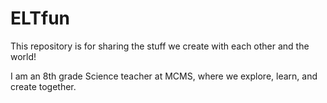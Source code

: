 # ELTfun
This repository is for sharing the stuff we create with each other and the world!

I am an 8th grade Science teacher at MCMS, where we explore, learn, and create together.
